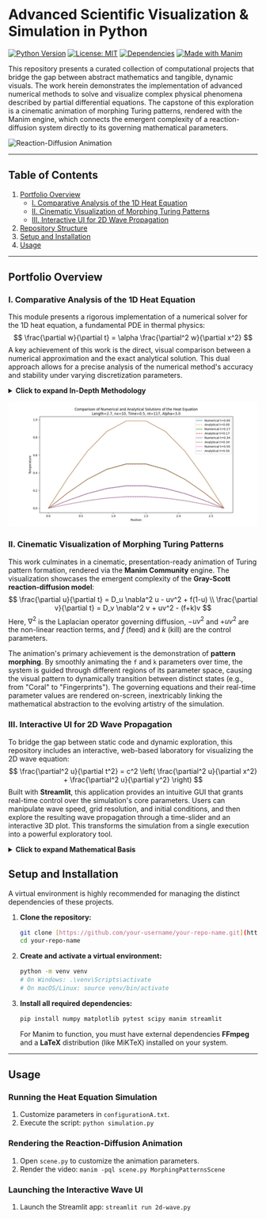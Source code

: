 # **Advanced Scientific Visualization & Simulation in Python**

[![Python Version][python-badge]][python-link]
[![License: MIT][license-badge]][license-link]
[![Dependencies][deps-badge]][deps-link]
[![Made with Manim][manim-badge]][manim-link]

This repository presents a curated collection of computational projects that bridge the gap between abstract mathematics and tangible, dynamic visuals. The work herein demonstrates the implementation of advanced numerical methods to solve and visualize complex physical phenomena described by partial differential equations. The capstone of this exploration is a cinematic animation of morphing Turing patterns, rendered with the Manim engine, which connects the emergent complexity of a reaction-diffusion system directly to its governing mathematical parameters.

![Reaction-Diffusion Animation](https://media0.giphy.com/media/v1.Y2lkPTc5MGI3NjExMDEzYWo2M2h2eDl0aGlxeng2ejNmOWU4NGNqM3l6cm9teXg2c281byZlcD12MV9pbnRlcm5hbF9naWZfYnlfaWQmY3Q9Zw/KRONxvcKhaGjSjpDT1/giphy.gif)

---
## **Table of Contents**
1.  [Portfolio Overview](#portfolio-overview)
    * [I. Comparative Analysis of the 1D Heat Equation](#i-comparative-analysis-of-the-1d-heat-equation)
    * [II. Cinematic Visualization of Morphing Turing Patterns](#ii-cinematic-visualization-of-morphing-turing-patterns)
    * [III. Interactive UI for 2D Wave Propagation](#iii-interactive-ui-for-2d-wave-propagation)
2.  [Repository Structure](#repository-structure)
3.  [Setup and Installation](#setup-and-installation)
4.  [Usage](#usage)

---
## **Portfolio Overview**

### **I. Comparative Analysis of the 1D Heat Equation**

This module presents a rigorous implementation of a numerical solver for the 1D heat equation, a fundamental PDE in thermal physics:
$$ \frac{\partial w}{\partial t} = \alpha \frac{\partial^2 w}{\partial x^2} $$
A key achievement of this work is the direct, visual comparison between a numerical approximation and the exact analytical solution. This dual approach allows for a precise analysis of the numerical method's accuracy and stability under varying discretization parameters.

<details>
<summary><b>Click to expand In-Depth Methodology</b></summary>

#### **Crank-Nicolson Method**
The numerical solution is achieved through a robust implementation of the **Crank-Nicolson** finite difference scheme. The simulation considers a 1D rod of length $L$ with an initial sinusoidal temperature distribution $w(x,0) = \sin(\frac{\pi x}{L})$ and fixed Dirichlet boundary conditions, $w(0,t) = w(L,t) = 0$.

The discretization of the heat equation using this method is:
$$ -r w_{i-1}^{n+1} + (1 + 2r)w_i^{n+1} - r w_{i+1}^{n+1} = r w_{i-1}^n + (1 - 2r) w_i^n + r w_{i+1}^n $$
with the stencil coefficient $r = \frac{\alpha \Delta t}{2(\Delta x)^2}$. This implicit method is unconditionally stable for all values of $r$.

The linear system can be expressed in matrix form as $A \mathbf{w}^{n+1} = B \mathbf{w}^n$, where $A$ and $B$ are tridiagonal matrices:
$$
A = \begin{pmatrix}
1 & 0 & 0 & \cdots & 0 \\
-r & 1+2r & -r & \cdots & 0 \\
\vdots & \ddots & \ddots & \ddots & \vdots \\
0 & \cdots & -r & 1+2r & -r \\
0 & \cdots & 0 & 0 & 1
\end{pmatrix}
\quad
B = \begin{pmatrix}
1 & 0 & 0 & \cdots & 0 \\
r & 1-2r & r & \cdots & 0 \\
\vdots & \ddots & \ddots & \ddots & \vdots \\
0 & \cdots & r & 1-2r & r \\
0 & \cdots & 0 & 0 & 1
\end{pmatrix}
$$

#### **Analytical Solution**
For validation, the exact analytical solution is derived using a **Fourier sine series**. For the given initial and boundary conditions, the solution is:
$$ w(x,t) = \sin\left(\frac{\pi x}{L}\right) e^{-\alpha \left(\frac{\pi}{L}\right)^2 t} $$
The program calculates this solution on the same grid, providing a direct benchmark for the numerical result.

</details>

![Heat Equation Plot](Plot/Figure1.png)

### **II. Cinematic Visualization of Morphing Turing Patterns**

This work culminates in a cinematic, presentation-ready animation of Turing pattern formation, rendered via the **Manim Community** engine. The visualization showcases the emergent complexity of the **Gray-Scott reaction-diffusion model**:
$$ \frac{\partial u}{\partial t} = D_u \nabla^2 u - uv^2 + f(1-u) \\ \frac{\partial v}{\partial t} = D_v \nabla^2 v + uv^2 - (f+k)v $$
Here, $\nabla^2$ is the Laplacian operator governing diffusion, $-uv^2$ and $+uv^2$ are the non-linear reaction terms, and $f$ (feed) and $k$ (kill) are the control parameters.

The animation's primary achievement is the demonstration of **pattern morphing**. By smoothly animating the `f` and `k` parameters over time, the system is guided through different regions of its parameter space, causing the visual pattern to dynamically transition between distinct states (e.g., from "Coral" to "Fingerprints"). The governing equations and their real-time parameter values are rendered on-screen, inextricably linking the mathematical abstraction to the evolving artistry of the simulation.

### **III. Interactive UI for 2D Wave Propagation**

To bridge the gap between static code and dynamic exploration, this repository includes an interactive, web-based laboratory for visualizing the 2D wave equation:
$$ \frac{\partial^2 u}{\partial t^2} = c^2 \left( \frac{\partial^2 u}{\partial x^2} + \frac{\partial^2 u}{\partial y^2} \right) $$
Built with **Streamlit**, this application provides an intuitive GUI that grants real-time control over the simulation's core parameters. Users can manipulate wave speed, grid resolution, and initial conditions, and then explore the resulting wave propagation through a time-slider and an interactive 3D plot. This transforms the simulation from a single execution into a powerful exploratory tool.

<details>
<summary><b>Click to expand Mathematical Basis</b></summary>

The visualization is based on the analytical solution to the 2D wave equation on a rectangular membrane with fixed boundaries, derived via separation of variables. The displacement $u(x,y,t)$ is expressed as a double Fourier sine series:
$$ u(x,y,t) = \sum_{m=1}^{\infty} \sum_{n=1}^{\infty} \sin\left(\frac{m\pi x}{L_x}\right) \sin\left(\frac{n\pi y}{L_y}\right) \left( A_{mn} \cos(\omega_{mn} t) + B_{mn} \sin(\omega_{mn} t) \right) $$
where $\omega_{mn} = c\pi \sqrt{\left(\frac{m}{L_x}\right)^2 + \left(\frac{n}{L_y}\right)^2}$ is the angular frequency for each $(m,n)$ mode. The coefficients $A_{mn}$ and $B_{mn}$ are calculated from the initial displacement and velocity of the membrane. The Streamlit app computes a truncated version of this series to generate the 3D surface.

</details>

## **Setup and Installation**

A virtual environment is highly recommended for managing the distinct dependencies of these projects.

1.  **Clone the repository:**
    ```bash
    git clone [https://github.com/your-username/your-repo-name.git](https://github.com/your-username/your-repo-name.git)
    cd your-repo-name
    ```

2.  **Create and activate a virtual environment:**
    ```bash
    python -m venv venv
    # On Windows: .\venv\Scripts\activate
    # On macOS/Linux: source venv/bin/activate
    ```

3.  **Install all required dependencies:**
    ```bash
    pip install numpy matplotlib pytest scipy manim streamlit
    ```
    For Manim to function, you must have external dependencies **FFmpeg** and a **LaTeX** distribution (like MiKTeX) installed on your system.

---
## **Usage**

### **Running the Heat Equation Simulation**
1.  Customize parameters in `configurationA.txt`.
2.  Execute the script: `python simulation.py`

### **Rendering the Reaction-Diffusion Animation**
1.  Open `scene.py` to customize the animation parameters.
2.  Render the video: `manim -pql scene.py MorphingPatternsScene`

### **Launching the Interactive Wave UI**
1.  Launch the Streamlit app: `streamlit run 2d-wave.py`


[python-badge]: https://img.shields.io/badge/Python-3.8+-blue.svg
[python-link]: https://www.python.org/downloads/
[license-badge]: https://img.shields.io/badge/License-MIT-yellow.svg
[license-link]: ./LICENSE
[deps-badge]: https://img.shields.io/badge/dependencies-multi--project-brightgreen.svg
[deps-link]: #setup-and-installation
[manim-badge]: https://img.shields.io/badge/Engine-ManimCE-blueviolet
[manim-link]: https://www.manim.community/
